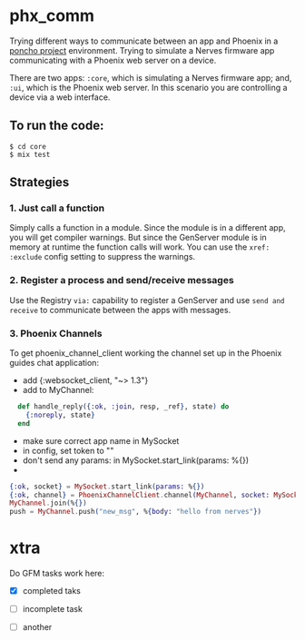 # phx_comm
Trying different ways to communicate between an app and Phoenix in a 
[poncho project](https://embedded-elixir.com/post/2017-05-19-poncho-projects/)
environment. Trying to
simulate a Nerves firmware app communicating with a Phoenix web server on a device.

There are two apps: `:core`, which is simulating a Nerves firmware app; and, `:ui`, which is the Phoenix
web server. In this scenario you are controlling a device via a web interface.

## To run the code:

    $ cd core
    $ mix test

## Strategies

### 1. Just call a function
Simply calls a function in a module. Since the module is in a different app, you will get compiler
warnings. But since the GenServer module is in memory at runtime the function calls will work. You
can use the `xref: :exclude` config setting to suppress the warnings.

### 2. Register a process and send/receive messages
Use the Registry `via:` capability to register a GenServer and use `send and receive` to
communicate between the apps with messages.

### 3. Phoenix Channels
To get phoenix_channel_client working the channel set up in the Phoenix guides chat
application:
* add {:websocket_client, "~> 1.3"}
* add to MyChannel:
```elixir
  def handle_reply({:ok, :join, resp, _ref}, state) do
    {:noreply, state}
  end
```
* make sure correct app name in MySocket
* in config, set token to ""
* don't send any params: in MySocket.start_link(params: %{})
* 
```elixir
{:ok, socket} = MySocket.start_link(params: %{})
{:ok, channel} = PhoenixChannelClient.channel(MyChannel, socket: MySocket, topic: "room:lobby")
MyChannel.join(%{})
push = MyChannel.push("new_msg", %{body: "hello from nerves"})
```
# xtra
Do GFM tasks work here:

- [x] completed taks
- [ ] incomplete task
- [ ] another


